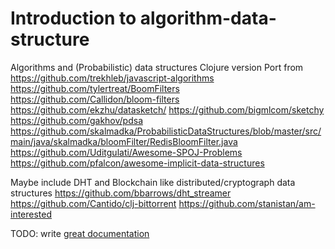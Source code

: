 # Introduction to algorithm-data-structure

Algorithms and (Probabilistic) data structures Clojure version Port from 
https://github.com/trekhleb/javascript-algorithms
https://github.com/tylertreat/BoomFilters 
https://github.com/Callidon/bloom-filters 
https://github.com/ekzhu/datasketch/
https://github.com/bigmlcom/sketchy
https://github.com/gakhov/pdsa
https://github.com/skalmadka/ProbabilisticDataStructures/blob/master/src/main/java/skalmadka/bloomFilter/RedisBloomFilter.java
https://github.com/Uditgulati/Awesome-SPOJ-Problems
https://github.com/pfalcon/awesome-implicit-data-structures

Maybe include DHT and Blockchain like distributed/cryptograph data structures
https://github.com/bbarrows/dht_streamer
https://github.com/Cantido/clj-bittorrent
https://github.com/stanistan/am-interested

TODO: write [great documentation](http://jacobian.org/writing/what-to-write/)
